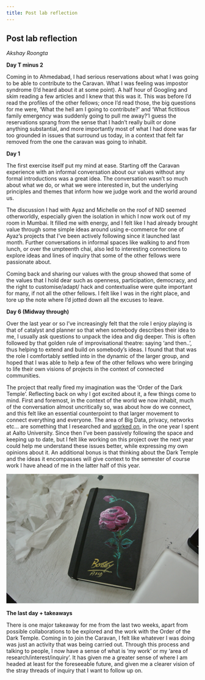 ```yaml
---
title: Post lab reflection
---
```


## Post lab reflection
_Akshay Roongta_

**Day T minus 2**

Coming in to Ahmedabad, I had serious reservations about what I was going to be able to contribute to the Caravan. What I was feeling was impostor syndrome (I’d heard about it at some point). A half hour of Googling and skim reading  a few articles and I knew that this was it. This was before  I’d read the profiles of the other fellows; once I’d read those, the big questions for me were, ‘What the hell am I going to contribute?’ and ‘What fictitious family emergency was suddenly going to pull me away?’I guess the reservations sprang from the sense that I hadn’t really built or done anything substantial, and more importantly most of what I had done was far too grounded in issues that surround us today, in a context that felt far removed from the one the caravan was going to inhabit.

**Day 1**

The first exercise itself put my mind at ease. Starting off  the Caravan experience with an informal conversation about our values without any formal introductions was a great idea. The conversation wasn’t so much about what we do, or what we were interested in, but the underlying principles and themes that inform how we judge work and the world around us.

The discussion I had with Ayaz and Michelle on the roof  of NID seemed otherworldly, especially given the isolation in which I now work out of my room in Mumbai. It filled me with energy, and I felt like I had already brought value through some simple ideas around using e-commerce for one of Ayaz’s projects that I’ve been actively following since it launched last month. Further conversations in informal spaces like walking to and from lunch, or over the umpteenth chai, also led to interesting connections to explore ideas and lines of inquiry that some of the other fellows were passionate about.

Coming back and sharing our values with the group showed that some of the values that I hold dear such as openness, participation, democracy, and the right to customise/adapt/ hack and contextualise were quite important for many, if  not all the other fellows. I felt like I was in the right place, and tore up the note where I’d jotted down all the excuses to leave.

**Day 6 (Midway through)**

Over the last year or so I’ve increasingly felt that the role I enjoy playing is that of catalyst and planner so that when somebody describes their idea to me, I usually ask questions to unpack the idea and dig deeper. This is often followed by that golden rule of improvisational theatre: saying ‘and then..’, thus helping to extend and build on somebody’s ideas. I found that that was the role I comfortably settled into in  the dynamic of the larger group, and hoped that I was able to help a few of the other fellows who were bringing to life their own visions of projects in the context of connected communities.

The project that really fired my imagination was the ‘Order of the Dark Temple’. Reflecting back on why I got excited about it, a few things come to mind. First and foremost,
in the context of the world we now inhabit, much of the conversation almost uncritically so, was about how do we connect, and this felt like an essential counterpoint to that larger movement to connect everything and everyone. The area of Big Data, privacy, networks etc... are something that I researched and [worked on](http://akshayroongta.in/notes/category/dvd/big-data/), in the one year I spent at
Aalto University. Since then I’ve been passively following the space and keeping up to date, but I felt like working on this project over the next year could help me understand these issues better, while expressing my own opinions about it. An additional bonus is that thinking about the Dark Temple and the ideas it encompasses will give context to the semester of course work I have ahead of me in the latter half of this year.

![](images/08.jpg)

**The last day + takeaways**

There is one major takeaway for me from the last two weeks, apart from possible collaborations to be explored and the work with the Order of the Dark Temple. Coming in to join the Caravan, I felt like whatever I was doing was just an activity that was being carried out. Through this process and talking to people, I now have a sense of what is ‘my work’ or my ‘area of research/interest/inquiry’. It has given me a greater sense of where I am headed at least for the foreseeable future, and given me a clearer vision of the stray threads of inquiry that I want to follow up on.